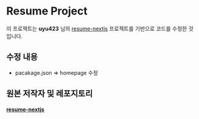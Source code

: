 # Resume Project

이 프로젝트는 **uyu423** 님의 [resume-nextjs](https://github.com/uyu423/resume-nextjs) 프로젝트를 기반으로 코드를 수정한 것입니다.



## 수정 내용
- pacakage.json => homepage 수정



## 원본 저작자 및 레포지토리
#### [resume-nextjs](https://github.com/uyu423/resume-nextjs)
